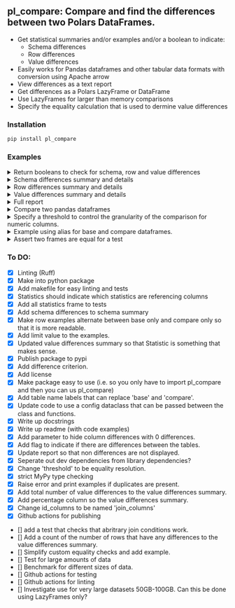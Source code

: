 ## pl_compare: Compare and find the differences between two Polars DataFrames. 

- Get statistical summaries and/or examples and/or a boolean to indicate:
  - Schema differences
  - Row differences
  - Value differences
- Easily works for Pandas dataframes and other tabular data formats with conversion using Apache arrow 
- View differences as a text report
- Get differences as a Polars LazyFrame or DataFrame
- Use LazyFrames for larger than memory comparisons
- Specify the equality calculation that is used to dermine value differences

### Installation

```zsh
pip install pl_compare
```

### Examples

<details>
<summary>Return booleans to check for schema, row and value differences</summary>

```python
>>> import polars as pl
>>> from pl_compare import compare
>>>
>>> base_df = pl.DataFrame(
...     {
...         "ID": ["123456", "1234567", "12345678"],
...         "Example1": [1, 6, 3],
...         "Example2": ["1", "2", "3"],
...     }
... )
>>> compare_df = pl.DataFrame(
...     {
...         "ID": ["123456", "1234567", "1234567810"],
...         "Example1": [1, 2, 3],
...         "Example2": [1, 2, 3],
...         "Example3": [1, 2, 3],
...     },
... )
>>>
>>> compare_result = compare(["ID"], base_df, compare_df)
>>> print("is_schema_equal:", compare_result.is_schema_equal())
is_schema_equal: False
>>> print("is_rows_equal:", compare_result.is_rows_equal())
is_rows_equal: False
>>> print("is_values_equal:", compare_result.is_values_equal())
is_values_equal: False
>>>
```
</details>

<details>
<summary>Schema differences summary and details</summary>

```python
>>> import polars as pl
>>> from pl_compare import compare
>>>
>>> base_df = pl.DataFrame(
...     {
...         "ID": ["123456", "1234567", "12345678"],
...         "Example1": [1, 6, 3],
...         "Example2": ["1", "2", "3"],
...     }
... )
>>> compare_df = pl.DataFrame(
...     {
...         "ID": ["123456", "1234567", "1234567810"],
...         "Example1": [1, 2, 3],
...         "Example2": [1, 2, 3],
...         "Example3": [1, 2, 3],
...     },
... )
>>>
>>> compare_result = compare(["ID"], base_df, compare_df)
>>> print("schema_summary()")
schema_summary()
>>> print(compare_result.schema_summary())
shape: (6, 2)
┌─────────────────────────────────┬───────┐
│ Statistic                       ┆ Count │
│ ---                             ┆ ---   │
│ str                             ┆ i64   │
╞═════════════════════════════════╪═══════╡
│ Columns in base                 ┆ 3     │
│ Columns in compare              ┆ 4     │
│ Columns in base and compare     ┆ 3     │
│ Columns only in base            ┆ 0     │
│ Columns only in compare         ┆ 1     │
│ Columns with schema differences ┆ 1     │
└─────────────────────────────────┴───────┘
>>> print("schema_sample()")
schema_sample()
>>> print(compare_result.schema_sample())
shape: (2, 3)
┌──────────┬─────────────┬────────────────┐
│ column   ┆ base_format ┆ compare_format │
│ ---      ┆ ---         ┆ ---            │
│ str      ┆ str         ┆ str            │
╞══════════╪═════════════╪════════════════╡
│ Example2 ┆ Utf8        ┆ Int64          │
│ Example3 ┆ null        ┆ Int64          │
└──────────┴─────────────┴────────────────┘
>>>
```
</details>

<details>
<summary>Row differences summary and details</summary>

```python
>>> import polars as pl
>>> from pl_compare import compare
>>>
>>> base_df = pl.DataFrame(
...     {
...         "ID": ["123456", "1234567", "12345678"],
...         "Example1": [1, 6, 3],
...         "Example2": ["1", "2", "3"],
...     }
... )
>>> compare_df = pl.DataFrame(
...     {
...         "ID": ["123456", "1234567", "1234567810"],
...         "Example1": [1, 2, 3],
...         "Example2": [1, 2, 3],
...         "Example3": [1, 2, 3],
...     },
... )
>>>
>>> compare_result = compare(["ID"], base_df, compare_df)
>>> print("row_summary()")
row_summary()
>>> print(compare_result.row_summary())
shape: (5, 2)
┌──────────────────────────┬───────┐
│ Statistic                ┆ Count │
│ ---                      ┆ ---   │
│ str                      ┆ i64   │
╞══════════════════════════╪═══════╡
│ Rows in base             ┆ 3     │
│ Rows in compare          ┆ 3     │
│ Rows only in base        ┆ 1     │
│ Rows only in compare     ┆ 1     │
│ Rows in base and compare ┆ 2     │
└──────────────────────────┴───────┘
>>> print("row_sample()")
row_sample()
>>> print(compare_result.row_sample())
shape: (2, 3)
┌────────────┬──────────┬─────────────────┐
│ ID         ┆ variable ┆ value           │
│ ---        ┆ ---      ┆ ---             │
│ str        ┆ str      ┆ str             │
╞════════════╪══════════╪═════════════════╡
│ 12345678   ┆ status   ┆ in base only    │
│ 1234567810 ┆ status   ┆ in compare only │
└────────────┴──────────┴─────────────────┘
>>>
```
</details>

<details>
<summary>Value differences summary and details</summary>

```python
>>> import polars as pl
>>> from pl_compare import compare
>>>
>>> base_df = pl.DataFrame(
...     {
...         "ID": ["123456", "1234567", "12345678"],
...         "Example1": [1, 6, 3],
...         "Example2": ["1", "2", "3"],
...     }
... )
>>> compare_df = pl.DataFrame(
...     {
...         "ID": ["123456", "1234567", "1234567810"],
...         "Example1": [1, 2, 3],
...         "Example2": [1, 2, 3],
...         "Example3": [1, 2, 3],
...     },
... )
>>>
>>> compare_result = compare(["ID"], base_df, compare_df)
>>> print("value_summary()")
value_summary()
>>> print(compare_result.value_summary())
shape: (2, 3)
┌─────────────────────────┬───────┬────────────┐
│ Value Differences       ┆ Count ┆ Percentage │
│ ---                     ┆ ---   ┆ ---        │
│ str                     ┆ i64   ┆ f64        │
╞═════════════════════════╪═══════╪════════════╡
│ Total Value Differences ┆ 1     ┆ 50.0       │
│ Example1                ┆ 1     ┆ 50.0       │
└─────────────────────────┴───────┴────────────┘
>>> print("value_sample()")
value_sample()
>>> print(compare_result.value_sample())
shape: (1, 4)
┌─────────┬──────────┬──────┬─────────┐
│ ID      ┆ variable ┆ base ┆ compare │
│ ---     ┆ ---      ┆ ---  ┆ ---     │
│ str     ┆ str      ┆ i64  ┆ i64     │
╞═════════╪══════════╪══════╪═════════╡
│ 1234567 ┆ Example1 ┆ 6    ┆ 2       │
└─────────┴──────────┴──────┴─────────┘
>>>
```
</details>

<details>
<summary>Full report</summary>

```python
>>> import polars as pl
>>> from pl_compare import compare
>>>
>>> base_df = pl.DataFrame(
...     {
...         "ID": ["123456", "1234567", "12345678"],
...         "Example1": [1, 6, 3],
...         "Example2": ["1", "2", "3"],
...     }
... )
>>> compare_df = pl.DataFrame(
...     {
...         "ID": ["123456", "1234567", "1234567810"],
...         "Example1": [1, 2, 3],
...         "Example2": [1, 2, 3],
...         "Example3": [1, 2, 3],
...     },
... )
>>>
>>> compare_result = compare(["ID"], base_df, compare_df)
>>> compare_result.report()
--------------------------------------------------------------------------------
COMPARISON REPORT
--------------------------------------------------------------------------------
<BLANKLINE>
SCHEMA DIFFERENCES:
shape: (6, 2)
┌─────────────────────────────────┬───────┐
│ Statistic                       ┆ Count │
│ ---                             ┆ ---   │
│ str                             ┆ i64   │
╞═════════════════════════════════╪═══════╡
│ Columns in base                 ┆ 3     │
│ Columns in compare              ┆ 4     │
│ Columns in base and compare     ┆ 3     │
│ Columns only in base            ┆ 0     │
│ Columns only in compare         ┆ 1     │
│ Columns with schema differences ┆ 1     │
└─────────────────────────────────┴───────┘
shape: (2, 3)
┌──────────┬─────────────┬────────────────┐
│ column   ┆ base_format ┆ compare_format │
│ ---      ┆ ---         ┆ ---            │
│ str      ┆ str         ┆ str            │
╞══════════╪═════════════╪════════════════╡
│ Example2 ┆ Utf8        ┆ Int64          │
│ Example3 ┆ null        ┆ Int64          │
└──────────┴─────────────┴────────────────┘
--------------------------------------------------------------------------------
<BLANKLINE>
ROW DIFFERENCES:
shape: (5, 2)
┌──────────────────────────┬───────┐
│ Statistic                ┆ Count │
│ ---                      ┆ ---   │
│ str                      ┆ i64   │
╞══════════════════════════╪═══════╡
│ Rows in base             ┆ 3     │
│ Rows in compare          ┆ 3     │
│ Rows only in base        ┆ 1     │
│ Rows only in compare     ┆ 1     │
│ Rows in base and compare ┆ 2     │
└──────────────────────────┴───────┘
shape: (2, 3)
┌────────────┬──────────┬─────────────────┐
│ ID         ┆ variable ┆ value           │
│ ---        ┆ ---      ┆ ---             │
│ str        ┆ str      ┆ str             │
╞════════════╪══════════╪═════════════════╡
│ 12345678   ┆ status   ┆ in base only    │
│ 1234567810 ┆ status   ┆ in compare only │
└────────────┴──────────┴─────────────────┘
--------------------------------------------------------------------------------
<BLANKLINE>
VALUE DIFFERENCES:
shape: (2, 3)
┌─────────────────────────┬───────┬────────────┐
│ Value Differences       ┆ Count ┆ Percentage │
│ ---                     ┆ ---   ┆ ---        │
│ str                     ┆ i64   ┆ f64        │
╞═════════════════════════╪═══════╪════════════╡
│ Total Value Differences ┆ 1     ┆ 50.0       │
│ Example1                ┆ 1     ┆ 50.0       │
└─────────────────────────┴───────┴────────────┘
shape: (1, 4)
┌─────────┬──────────┬──────┬─────────┐
│ ID      ┆ variable ┆ base ┆ compare │
│ ---     ┆ ---      ┆ ---  ┆ ---     │
│ str     ┆ str      ┆ i64  ┆ i64     │
╞═════════╪══════════╪══════╪═════════╡
│ 1234567 ┆ Example1 ┆ 6    ┆ 2       │
└─────────┴──────────┴──────┴─────────┘
--------------------------------------------------------------------------------
End of Report
--------------------------------------------------------------------------------
>>>
```
</details>

<details>
<summary>Compare two pandas dataframes</summary>

```python
>>> import polars as pl
>>> import pandas as pd # doctest: +SKIP
>>> from pl_compare import compare
>>>
>>> base_df = pd.DataFrame(data=
...     {
...         "ID": ["123456", "1234567", "12345678"],
...         "Example1": [1, 6, 3],
...         "Example2": ["1", "2", "3"],
...     }
... )# doctest: +SKIP
>>> compare_df = pd.DataFrame(data=
...     {
...         "ID": ["123456", "1234567", "1234567810"],
...         "Example1": [1, 2, 3],
...         "Example2": [1, 2, 3],
...         "Example3": [1, 2, 3],
...     },
... )# doctest: +SKIP
>>>
>>> compare_result = compare(["ID"], pl.from_pandas(base_df), pl.from_pandas(compare_df))# doctest: +SKIP
>>> compare_result.report()# doctest: +SKIP
--------------------------------------------------------------------------------
COMPARISON REPORT
--------------------------------------------------------------------------------

SCHEMA DIFFERENCES:
shape: (6, 2)
┌─────────────────────────────────┬───────┐
│ Statistic                       ┆ Count │
│ ---                             ┆ ---   │
│ str                             ┆ i64   │
╞═════════════════════════════════╪═══════╡
│ Columns in base                 ┆ 3     │
│ Columns in compare              ┆ 4     │
│ Columns in base and compare     ┆ 3     │
│ Columns only in base            ┆ 0     │
│ Columns only in compare         ┆ 1     │
│ Columns with schema differences ┆ 1     │
└─────────────────────────────────┴───────┘
shape: (2, 3)
┌──────────┬─────────────┬────────────────┐
│ column   ┆ base_format ┆ compare_format │
│ ---      ┆ ---         ┆ ---            │
│ str      ┆ str         ┆ str            │
╞══════════╪═════════════╪════════════════╡
│ Example2 ┆ Utf8        ┆ Int64          │
│ Example3 ┆ null        ┆ Int64          │
└──────────┴─────────────┴────────────────┘
--------------------------------------------------------------------------------

ROW DIFFERENCES:
shape: (5, 2)
┌──────────────────────────┬───────┐
│ Statistic                ┆ Count │
│ ---                      ┆ ---   │
│ str                      ┆ i64   │
╞══════════════════════════╪═══════╡
│ Rows in base             ┆ 3     │
│ Rows in compare          ┆ 3     │
│ Rows only in base        ┆ 1     │
│ Rows only in compare     ┆ 1     │
│ Rows in base and compare ┆ 2     │
└──────────────────────────┴───────┘
shape: (2, 3)
┌────────────┬──────────┬─────────────────┐
│ ID         ┆ variable ┆ value           │
│ ---        ┆ ---      ┆ ---             │
│ str        ┆ str      ┆ str             │
╞════════════╪══════════╪═════════════════╡
│ 12345678   ┆ status   ┆ in base only    │
│ 1234567810 ┆ status   ┆ in compare only │
└────────────┴──────────┴─────────────────┘
--------------------------------------------------------------------------------

VALUE DIFFERENCES:
shape: (2, 3)
┌─────────────────────────┬───────┬────────────┐
│ Value Differences       ┆ Count ┆ Percentage │
│ ---                     ┆ ---   ┆ ---        │
│ str                     ┆ i64   ┆ f64        │
╞═════════════════════════╪═══════╪════════════╡
│ Total Value Differences ┆ 1     ┆ 50.0       │
│ Example1                ┆ 1     ┆ 50.0       │
└─────────────────────────┴───────┴────────────┘
shape: (1, 4)
┌─────────┬──────────┬──────┬─────────┐
│ ID      ┆ variable ┆ base ┆ compare │
│ ---     ┆ ---      ┆ ---  ┆ ---     │
│ str     ┆ str      ┆ i64  ┆ i64     │
╞═════════╪══════════╪══════╪═════════╡
│ 1234567 ┆ Example1 ┆ 6    ┆ 2       │
└─────────┴──────────┴──────┴─────────┘
--------------------------------------------------------------------------------
End of Report
--------------------------------------------------------------------------------
>>>
```
</details>


<details>
<summary>Specify a threshold to control the granularity of the comparison for numeric columns.</summary>

```python
>>> import polars as pl
>>> from pl_compare import compare
>>>
>>> base_df = pl.DataFrame(
...     {
...         "ID": ["123456", "1234567", "12345678"],
...         "Example1": [1.111, 6.11, 3.11],
...     }
... )
>>>
>>> compare_df = pl.DataFrame(
...     {
...         "ID": ["123456", "1234567", "1234567810"],
...         "Example1": [1.114, 6.14, 3.12],
...     },
... )
>>>
>>> print("With equality_resolution of 0.01")
With equality_resolution of 0.01
>>> compare_result = compare(["ID"], base_df, compare_df, resolution=0.01)
>>> print(compare_result.value_sample())
shape: (1, 4)
┌─────────┬──────────┬──────┬─────────┐
│ ID      ┆ variable ┆ base ┆ compare │
│ ---     ┆ ---      ┆ ---  ┆ ---     │
│ str     ┆ str      ┆ f64  ┆ f64     │
╞═════════╪══════════╪══════╪═════════╡
│ 1234567 ┆ Example1 ┆ 6.11 ┆ 6.14    │
└─────────┴──────────┴──────┴─────────┘
>>> print("With no equality_resolution")
With no equality_resolution
>>> compare_result = compare(["ID"], base_df, compare_df)
>>> print(compare_result.value_sample())
shape: (2, 4)
┌─────────┬──────────┬───────┬─────────┐
│ ID      ┆ variable ┆ base  ┆ compare │
│ ---     ┆ ---      ┆ ---   ┆ ---     │
│ str     ┆ str      ┆ f64   ┆ f64     │
╞═════════╪══════════╪═══════╪═════════╡
│ 123456  ┆ Example1 ┆ 1.111 ┆ 1.114   │
│ 1234567 ┆ Example1 ┆ 6.11  ┆ 6.14    │
└─────────┴──────────┴───────┴─────────┘
>>>
```
</details>


<details>
<summary>Example using alias for base and compare dataframes.</summary>

```python
>>> import polars as pl
>>> from pl_compare import compare
>>>
>>> base_df = pl.DataFrame(
...     {
...         "ID": ["123456", "1234567", "12345678"],
...         "Example1": [1, 6, 3],
...         "Example2": ["1", "2", "3"],
...     }
... )
>>> compare_df = pl.DataFrame(
...     {
...         "ID": ["123456", "1234567", "1234567810"],
...         "Example1": [1, 2, 3],
...         "Example2": [1, 2, 3],
...         "Example3": [1, 2, 3],
...     },
... )
>>>
>>> compare_result = compare(["ID"],
...                          base_df,
...                          compare_df,
...                          base_alias="before_change",
...                          compare_alias="after_change")
>>>
>>> print("value_summary()")
value_summary()
>>> print(compare_result.schema_sample())
shape: (2, 3)
┌──────────┬──────────────────────┬─────────────────────┐
│ column   ┆ before_change_format ┆ after_change_format │
│ ---      ┆ ---                  ┆ ---                 │
│ str      ┆ str                  ┆ str                 │
╞══════════╪══════════════════════╪═════════════════════╡
│ Example2 ┆ Utf8                 ┆ Int64               │
│ Example3 ┆ null                 ┆ Int64               │
└──────────┴──────────────────────┴─────────────────────┘
>>> print("value_sample()")
value_sample()
>>> print(compare_result.value_sample())
shape: (1, 4)
┌─────────┬──────────┬───────────────┬──────────────┐
│ ID      ┆ variable ┆ before_change ┆ after_change │
│ ---     ┆ ---      ┆ ---           ┆ ---          │
│ str     ┆ str      ┆ i64           ┆ i64          │
╞═════════╪══════════╪═══════════════╪══════════════╡
│ 1234567 ┆ Example1 ┆ 6             ┆ 2            │
└─────────┴──────────┴───────────────┴──────────────┘
>>>
```
</details>

<details>
<summary>Assert two frames are equal for a test</summary>

```python
>>> import polars as pl
>>> import pytest
>>> from pl_compare.compare import compare
>>>
>>> def test_example():
...     base_df = pl.DataFrame(
...         {
...             "ID": ["123456", "1234567", "12345678"],
...             "Example1": [1, 6, 3],
...             "Example2": [1, 2, 3],
...         }
...     )
...     compare_df = pl.DataFrame(
...         {
...             "ID": ["123456", "1234567", "12345678"],
...             "Example1": [1, 6, 9],
...             "Example2": [1, 2, 3],
...         }
...     )
...     comparison = compare(["ID"], base_df, compare_df)
...     if comparison.is_equal():
...         raise Exception(comparison.report())
...
>>> test_example()
>>> import polars as pl
>>> import pytest
>>> from pl_compare.compare import compare
>>>
>>> def test_example():
...     base_df = pl.DataFrame(
...         {
...             "ID": ["123456", "1234567", "12345678"],
...             "Example1": [1, 6, 3],
...             "Example2": [1, 2, 3],
...         }
...     )
...     compare_df = pl.DataFrame(
...         {
...             "ID": ["123456", "1234567", "12345678"],
...             "Example1": [1, 6, 9],
...             "Example2": [1, 2, 3],
...         }
...     )
...     comparison = compare(["ID"], base_df, compare_df)
...     if not comparison.is_equal():
...         raise Exception(comparison.report())
...
>>> test_example() # doctest: +IGNORE_EXCEPTION_DETAIL
Traceback (most recent call last):
  File "<stdin>", line 1, in <module>
  File "<stdin>", line 18, in test_example
Exception: --------------------------------------------------------------------------------
COMPARISON REPORT
--------------------------------------------------------------------------------
No Schema differences found.
--------------------------------------------------------------------------------
No Row differences found (when joining by the supplied id_columns).
--------------------------------------------------------------------------------

VALUE DIFFERENCES:
shape: (3, 3)
┌─────────────────────────┬───────┬────────────┐
│ Value Differences       ┆ Count ┆ Percentage │
│ ---                     ┆ ---   ┆ ---        │
│ str                     ┆ i64   ┆ f64        │
╞═════════════════════════╪═══════╪════════════╡
│ Total Value Differences ┆ 1     ┆ 16.666667  │
│ Example1                ┆ 1     ┆ 33.333333  │
│ Example2                ┆ 0     ┆ 0.0        │
└─────────────────────────┴───────┴────────────┘
shape: (1, 4)
┌──────────┬──────────┬──────┬─────────┐
│ ID       ┆ variable ┆ base ┆ compare │
│ ---      ┆ ---      ┆ ---  ┆ ---     │
│ str      ┆ str      ┆ i64  ┆ i64     │
╞══════════╪══════════╪══════╪═════════╡
│ 12345678 ┆ Example1 ┆ 3    ┆ 9       │
└──────────┴──────────┴──────┴─────────┘
--------------------------------------------------------------------------------
End of Report
--------------------------------------------------------------------------------
>>>
```
</details>


### To DO:
- [x] Linting (Ruff)
- [x] Make into python package
- [x] Add makefile for easy linting and tests
- [x] Statistics should indicate which statistics are referencing columns
- [x] Add all statistics frame to tests
- [x] Add schema differences to schema summary
- [x] Make row examples alternate between base only and compare only so that it is more readable.
- [x] Add limit value to the examples.
- [x] Updated value differences summary so that Statistic is something that makes sense.
- [x] Publish package to pypi
- [x] Add difference criterion.
- [x] Add license
- [x] Make package easy to use (i.e. so you only have to import pl_compare and then you can us pl_compare)
- [x] Add table name labels that can replace 'base' and 'compare'.
- [x] Update code to use a config dataclass that can be passed between the class and functions.
- [x] Write up docstrings
- [x] Write up readme (with code examples)
- [x] Add parameter to hide column differences with 0 differences.
- [x] Add flag to indicate if there are differences between the tables.
- [x] Update report so that non differences are not displayed.
- [x] Seperate out dev dependencies from library dependencies?
- [x] Change 'threshold' to be equality resolution.
- [x] strict MyPy type checking
- [x] Raise error and print examples if duplicates are present.
- [x] Add total number of value differences to the value differences summary.
- [x] Add percentage column so the value differences summary.
- [x] Change id_columns to be named 'join_columns' 
- [x] Github actions for publishing
- [] add a test that checks that abritrary join conditions work.
- [] Add a count of the number of rows that have any differences to the value differences summary.
- [] Simplify custom equality checks and add example.
- [] Test for large amounts of data
- [] Benchmark for different sizes of data.
- [] Github actions for testing
- [] Github actions for linting
- [] Investigate use for very large datasets 50GB-100GB. Can this be done using LazyFrames only?


